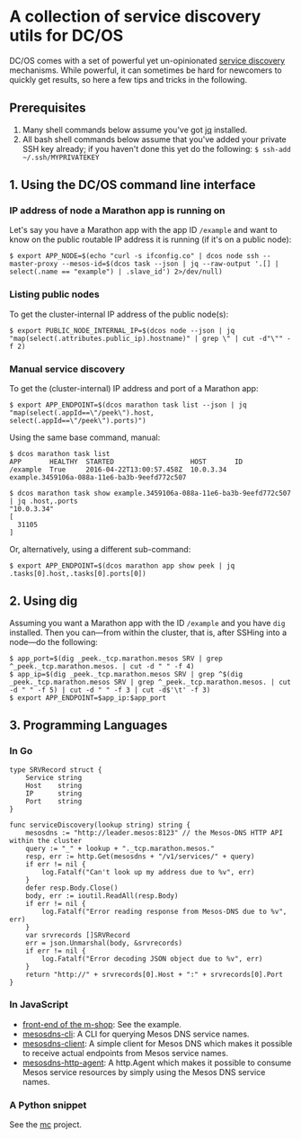 # A collection of service discovery utils for DC/OS

DC/OS comes with a set of powerful yet un-opinionated [service discovery](https://dcos.io/docs/1.7/usage/service-discovery/) mechanisms. While powerful, it can sometimes be hard for newcomers to quickly get results, so here a few tips and tricks in the following.

## Prerequisites 

1. Many shell commands below assume you've got [jq](https://stedolan.github.io/jq/download/) installed.
2. All bash shell commands below assume that you've added your private SSH key already; if you haven't done this yet do the following: `$ ssh-add ~/.ssh/MYPRIVATEKEY`

## 1. Using the DC/OS command line interface

### IP address of node a  Marathon app is running on

Let's say you have a Marathon app with the app ID `/example` and want to know on the public routable IP address it is running (if it's on a public node):

    $ export APP_NODE=$(echo "curl -s ifconfig.co" | dcos node ssh --master-proxy --mesos-id=$(dcos task --json | jq --raw-output '.[] | select(.name == "example") | .slave_id') 2>/dev/null)

### Listing public nodes

To get the cluster-internal IP address of the public node(s):

    $ export PUBLIC_NODE_INTERNAL_IP=$(dcos node --json | jq "map(select(.attributes.public_ip).hostname)" | grep \" | cut -d"\"" -f 2)

### Manual service discovery

To get the (cluster-internal) IP address and port of a Marathon app:

    $ export APP_ENDPOINT=$(dcos marathon task list --json | jq "map(select(.appId==\"/peek\").host, select(.appId==\"/peek\").ports)") 

Using the same base command, manual:

    $ dcos marathon task list
    APP       HEALTHY  STARTED                   HOST       ID
    /example  True     2016-04-22T13:00:57.458Z  10.0.3.34  example.3459106a-088a-11e6-ba3b-9eefd772c507
    
    $ dcos marathon task show example.3459106a-088a-11e6-ba3b-9eefd772c507 | jq .host,.ports
    "10.0.3.34"
    [
      31105
    ]

Or, alternatively, using a different sub-command:

    $ export APP_ENDPOINT=$(dcos marathon app show peek | jq .tasks[0].host,.tasks[0].ports[0])

## 2. Using dig

Assuming you want a Marathon app with the ID `/example` and you have `dig` installed. Then you can—from within the cluster, that is, after SSHing into a node—do the following:

    $ app_port=$(dig _peek._tcp.marathon.mesos SRV | grep ^_peek._tcp.marathon.mesos. | cut -d " " -f 4)
    $ app_ip=$(dig _peek._tcp.marathon.mesos SRV | grep ^$(dig _peek._tcp.marathon.mesos SRV | grep ^_peek._tcp.marathon.mesos. | cut -d " " -f 5) | cut -d " " -f 3 | cut -d$'\t' -f 3)
    $ export APP_ENDPOINT=$app_ip:$app_port


## 3. Programming Languages

### In Go

    type SRVRecord struct {
    	Service string
    	Host    string
    	IP      string
    	Port    string
    }

    func serviceDiscovery(lookup string) string {
    	mesosdns := "http://leader.mesos:8123" // the Mesos-DNS HTTP API within the cluster
    	query := "_" + lookup + "._tcp.marathon.mesos."
    	resp, err := http.Get(mesosdns + "/v1/services/" + query)
    	if err != nil {
    		log.Fatalf("Can't look up my address due to %v", err)
    	}
    	defer resp.Body.Close()
    	body, err := ioutil.ReadAll(resp.Body)
    	if err != nil {
    		log.Fatalf("Error reading response from Mesos-DNS due to %v", err)
    	}
    	var srvrecords []SRVRecord
    	err = json.Unmarshal(body, &srvrecords)
    	if err != nil {
    		log.Fatalf("Error decoding JSON object due to %v", err)
    	}
    	return "http://" + srvrecords[0].Host + ":" + srvrecords[0].Port
    }

### In JavaScript

* [front-end of the m-shop](https://github.com/mhausenblas/m-shop/blob/master/frontend-static/content/m-shop.js): See the example.
* [mesosdns-cli](https://www.npmjs.com/package/mesosdns-cli): A CLI for querying Mesos DNS service names.
* [mesosdns-client](https://www.npmjs.com/package/mesosdns-client): A simple client for Mesos DNS which makes it possible to receive actual endpoints from Mesos service names.
* [mesosdns-http-agent](https://www.npmjs.com/package/mesosdns-http-agent):  A http.Agent which makes it possible to consume Mesos service resources by simply using the Mesos DNS service names.

### A Python snippet

See the [mc](https://github.com/mhausenblas/mc) project.
